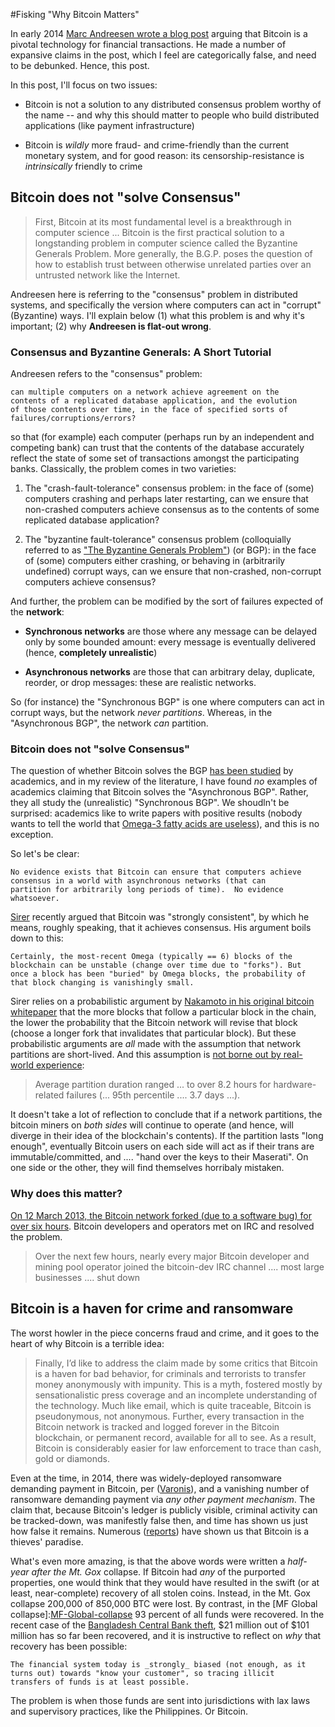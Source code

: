 
#Fisking "Why Bitcoin Matters"

In early 2014
[Marc Andreesen wrote a blog post][Andreesen-Why-Bitcoin-Matters]
arguing that Bitcoin is a pivotal technology for financial
transactions.  He made a number of expansive claims in the post, which
I feel are categorically false, and need to be debunked.  Hence, this
post.

In this post, I'll focus on two issues:  

* Bitcoin is not a solution to any distributed consensus problem
  worthy of the name -- and why this should matter to people who build
  distributed applications (like payment infrastructure)

* Bitcoin is _wildly_ more fraud- and crime-friendly than the current
  monetary system, and for good reason: its censorship-resistance is
  _intrinsically_ friendly to crime

## Bitcoin does not "solve Consensus"

>First, Bitcoin at its most fundamental level is a breakthrough in
 computer science ... Bitcoin is the first practical solution to a
 longstanding problem in computer science called the Byzantine
 Generals Problem.  More generally, the B.G.P. poses the question of
 how to establish trust between otherwise unrelated parties over an
 untrusted network like the Internet.

Andreesen here is referring to the "consensus" problem in distributed
systems, and specifically the version where computers can act in
"corrupt" (Byzantine) ways.  I'll explain below (1) what this problem
is and why it's important; (2) why **Andreesen is flat-out wrong**.

### Consensus and Byzantine Generals: A Short Tutorial

Andreesen refers to the "consensus" problem:

    can multiple computers on a network achieve agreement on the
	contents of a replicated database application, and the evolution
	of those contents over time, in the face of specified sorts of
	failures/corruptions/errors?

so that (for example) each computer (perhaps run by an independent and
competing bank) can trust that the contents of the database accurately
reflect the state of some set of transactions amongst the
participating banks.  Classically, the problem comes in two varieties:  

1. The "crash-fault-tolerance" consensus problem: in the face of
   (some) computers crashing and perhaps later restarting, can we
   ensure that non-crashed computers achieve consensus as to the
   contents of some replicated database application?

2. The "byzantine fault-tolerance" consensus problem (colloquially
   referred to as
   ["The Byzantine Generals Problem"][Lamport-Byzantine-Generals])
   (or BGP): in the face of (some) computers either crashing, or
   behaving in (arbitrarily undefined) corrupt ways, can we ensure
   that non-crashed, non-corrupt computers achieve consensus?

And further, the problem can be modified by the sort of failures
expected of the **network**:

* **Synchronous networks** are those where any message can be delayed
  only by some bounded amount: every message is eventually delivered
  (hence, **completely unrealistic**)

* **Asynchronous networks** are those that can arbitrary delay,
  duplicate, reorder, or drop messages: these are realistic networks.

So (for instance) the "Synchronous BGP" is one where computers can act
in corrupt ways, but the network _never partitions_.  Whereas, in the
"Asynchronous BGP", the network _can_ partition.

### Bitcoin does not "solve Consensus"

The question of whether Bitcoin solves the BGP
[has been studied][Bitcoin-theory-byzantine-generals] by academics,
and in my review of the literature, I have found _no_ examples of
academics claiming that Bitcoin solves the "Asynchronous BGP".
Rather, they all study the (unrealistic) "Synchronous BGP".  We
shoudln't be surprised: academics like to write papers with positive
results (nobody wants to tell the world that
[Omega-3 fatty acids are useless][omega-3-samefacts]), and this is no
exception.

So let's be clear:

    No evidence exists that Bitcoin can ensure that computers achieve
    consensus in a world with asynchronous networks (that can
    partition for arbitrarily long periods of time).  No evidence
    whatsoever.

[Sirer][Sirer2016] recently argued that Bitcoin was "strongly
consistent", by which he means, roughly speaking, that it achieves
consensus.  His argument boils down to this:

    Certainly, the most-recent Omega (typically == 6) blocks of the
    blockchain can be unstable (change over time due to "forks"). But
    once a block has been "buried" by Omega blocks, the probability of
    that block changing is vanishingly small.

Sirer relies on a probabilistic argument by
[Nakamoto in his original bitcoin whitepaper][Nakamoto-bitcoin] that
the more blocks that follow a particular block in the chain, the lower
the probability that the Bitcoin network will revise that block
(choose a longer fork that invalidates that particular block).  But
these probabilistic arguments are _all_ made with the assumption that
network partitions are short-lived.  And this assumption is
[not borne out by real-world experience][Aphyr]:  

>Average partition duration ranged ... to over 8.2 hours for
 hardware-related failures (... 95th percentile .... 3.7 days ...).  

It doesn't take a lot of reflection to conclude that if a network
partitions, the bitcoin miners on _both sides_ will continue to
operate (and hence, will diverge in their idea of the blockchain's
contents).  If the partition lasts "long enough", eventually Bitcoin
users on each side will act as if their trans are immutable/committed,
and .... "hand over the keys to their Maserati".  On one side or the
other, they will find themselves horribaly mistaken.

### Why does this matter?

[On 12 March 2013, the Bitcoin network forked (due to a software bug) for over six hours][bitcoin-2013-fork].
Bitcoin developers and operators met on IRC and resolved the problem.

>Over the next few hours, nearly every major Bitcoin developer and
 mining pool operator joined the bitcoin-dev IRC channel .... most
 large businesses .... shut down



## Bitcoin is a haven for crime and ransomware

The worst howler in the piece concerns fraud and crime, and it goes to
the heart of why Bitcoin is a terrible idea:

>Finally, I’d like to address the claim made by some critics that
>Bitcoin is a haven for bad behavior, for criminals and terrorists to
>transfer money anonymously with impunity. This is a myth, fostered
>mostly by sensationalistic press coverage and an incomplete
>understanding of the technology. Much like email, which is quite
>traceable, Bitcoin is pseudonymous, not anonymous. Further, every
>transaction in the Bitcoin network is tracked and logged forever in
>the Bitcoin blockchain, or permanent record, available for all to
>see. As a result, Bitcoin is considerably easier for law enforcement
>to trace than cash, gold or diamonds.

Even at the time, in 2014, there was widely-deployed ransomware
demanding payment in Bitcoin, per
([Varonis][Varonis-Brief-History-of-Ransomware]), and a vanishing
number of ransomware demanding payment via _any other payment
mechanism_.  The claim that, because Bitcoin's ledger is publicly
visible, criminal activity can be tracked-down, was manifestly false
then, and time has shown us just how false it remains.  Numerous
([reports][Cryptowall-Report]) have shown us that Bitcoin is a
thieves' paradise.

What's even more amazing, is that the above words were written a
_half-year after the Mt. Gox_ collapse.  If Bitcoin had _any_ of the
purported properties, one would think that they would have resulted in
the swift (or at least, near-complete) recovery of all stolen coins.
Instead, in the Mt. Gox collapse 200,000 of 850,000 BTC were lost.  By
contrast, in the [MF Global collapse]:[MF-Global-collapse] 93 percent
of all funds were recovered.  In the recent case of the
[Bangladesh Central Bank theft][Bangladesh-bank-theft], $21 million
out of $101 million has so far been recovered, and it is instructive
to reflect on _why_ that recovery has been possible:

    The financial system today is _strongly_ biased (not enough, as it
    turns out) towards "know your customer", so tracing illicit
    transfers of funds is at least possible.

The problem is when those funds are sent into jurisdictions with lax
laws and supervisory practices, like the Philippines.  Or Bitcoin.

[Lamport-Byzantine-Generals]: http://research.microsoft.com/en-us/um/people/lamport/pubs/byz.pdf

[Bitcoin-theory-byzantine-generals]: https://bitcointalk.org/index.php?topic=99631.0

[Andreesen-Why-Bitcoin-Matters]: https://a16z.com/2014/01/21/why-bitcoin-matters-2/

[Sirer2016]: http://hackingdistributed.com/2016/03/01/bitcoin-guarantees-strong-not-eventual-consistency/

[Varonis-Brief-History-of-Ransomware]: https://blog.varonis.com/a-brief-history-of-ransomware/

[Cryptowall-Report]: http://cyberthreatalliance.org/cryptowall-report.pdf

[MT-Gox-collapse]: https://en.wikipedia.org/wiki/Mt._Gox#Insolvency_and_shutdown

[MF-Global-collapse]: https://en.wikipedia.org/wiki/MF_Global

[Bangladesh-bank-theft]: http://www.bloomberg.com/news/articles/2016-03-09/the-1-billion-plot-to-rob-fed-accounts-leads-to-manila-casinos

[Nakamoto-bitcoin]: https://bitcoin.org/bitcoin.pdf

[Aphyr]: https://aphyr.com/posts/288-the-network-is-reliable

[omega-3-samefacts]: http://www.samefacts.com/2013/01/health-medicine/how-breakthrough-medical-findings-disappear/

[bitcoin-2013-fork]: https://bitcoinmagazine.com/articles/bitcoin-network-shaken-by-blockchain-fork-1363144448

